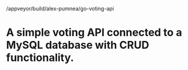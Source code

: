 /appveyor/build/alex-pumnea/go-voting-api
# A simple voting API connected to a MySQL database with CRUD functionality.


